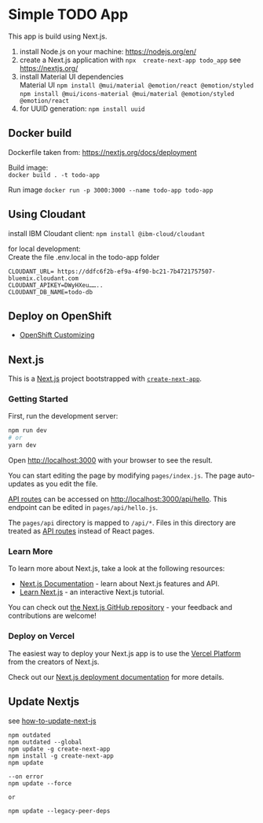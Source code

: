 # Simple TODO App

This app is build using Next.js.

1. install Node.js on your machine: https://nodejs.org/en/  
2. create a Next.js application with `npx  create-next-app todo_app` see https://nextjs.org/ 
3. install Material UI dependencies  
   Material UI 
   `npm install @mui/material @emotion/react @emotion/styled`
   `npm install @mui/icons-material @mui/material @emotion/styled @emotion/react`
4. for UUID generation: `npm install uuid`

## Docker build
Dockerfile taken from: https://nextjs.org/docs/deployment  

Build image:  
`docker build . -t todo-app`

Run image
`docker run -p 3000:3000 --name todo-app todo-app`

## Using Cloudant
install IBM Cloudant client:
`npm install @ibm-cloud/cloudant`

for local development:  
Create the file .env.local in the todo-app folder
```
CLOUDANT_URL= https://ddfc6f2b-ef9a-4f90-bc21-7b4721757507-bluemix.cloudant.com
CLOUDANT_APIKEY=DWyHXeu……..
CLOUDANT_DB_NAME=todo-db
```

## Deploy on OpenShift

* [OpenShift Customizing](./openshift/openshift.md)


## Next.js
This is a [Next.js](https://nextjs.org/) project bootstrapped with [`create-next-app`](https://github.com/vercel/next.js/tree/canary/packages/create-next-app).

### Getting Started

First, run the development server:

```bash
npm run dev
# or
yarn dev
```

Open [http://localhost:3000](http://localhost:3000) with your browser to see the result.

You can start editing the page by modifying `pages/index.js`. The page auto-updates as you edit the file.

[API routes](https://nextjs.org/docs/api-routes/introduction) can be accessed on [http://localhost:3000/api/hello](http://localhost:3000/api/hello). This endpoint can be edited in `pages/api/hello.js`.

The `pages/api` directory is mapped to `/api/*`. Files in this directory are treated as [API routes](https://nextjs.org/docs/api-routes/introduction) instead of React pages.

### Learn More

To learn more about Next.js, take a look at the following resources:

- [Next.js Documentation](https://nextjs.org/docs) - learn about Next.js features and API.
- [Learn Next.js](https://nextjs.org/learn) - an interactive Next.js tutorial.

You can check out [the Next.js GitHub repository](https://github.com/vercel/next.js/) - your feedback and contributions are welcome!

### Deploy on Vercel

The easiest way to deploy your Next.js app is to use the [Vercel Platform](https://vercel.com/new?utm_medium=default-template&filter=next.js&utm_source=create-next-app&utm_campaign=create-next-app-readme) from the creators of Next.js.

Check out our [Next.js deployment documentation](https://nextjs.org/docs/deployment) for more details.

## Update Nextjs
see [how-to-update-next-js](https://medium.com/nextjs/how-to-update-next-js-old-version-to-the-latest-version-6870f1f1b8d1)

```
npm outdated
npm outdated --global
npm update -g create-next-app
npm install -g create-next-app
npm update

--on error
npm update --force
 
or

npm update --legacy-peer-deps
```

